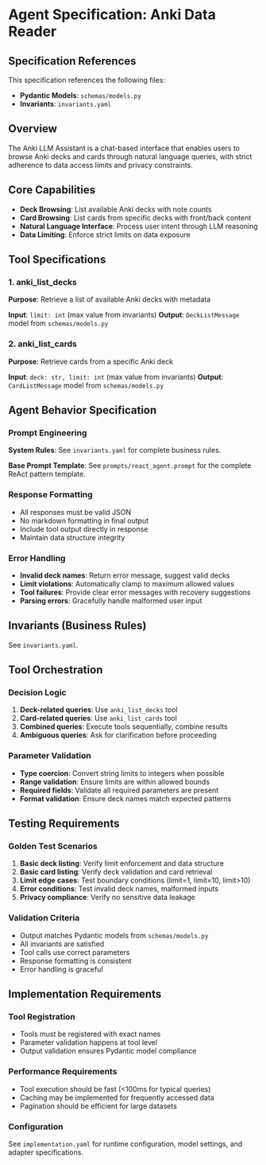 # Agent Specification: Anki Data Reader

## Specification References
This specification references the following files:
- **Pydantic Models**: `schemas/models.py`
- **Invariants**: `invariants.yaml`

## Overview
The Anki LLM Assistant is a chat-based interface that enables users to browse Anki decks and cards through natural language queries, with strict adherence to data access limits and privacy constraints.

## Core Capabilities
- **Deck Browsing**: List available Anki decks with note counts
- **Card Browsing**: List cards from specific decks with front/back content
- **Natural Language Interface**: Process user intent through LLM reasoning
- **Data Limiting**: Enforce strict limits on data exposure

## Tool Specifications

### 1. anki_list_decks
**Purpose**: Retrieve a list of available Anki decks with metadata

**Input**: `limit: int` (max value from invariants)
**Output**: `DeckListMessage` model from `schemas/models.py`

### 2. anki_list_cards
**Purpose**: Retrieve cards from a specific Anki deck

**Input**: `deck: str, limit: int` (max value from invariants)
**Output**: `CardListMessage` model from `schemas/models.py`

## Agent Behavior Specification

### Prompt Engineering
**System Rules**: See `invariants.yaml` for complete business rules.

**Base Prompt Template**: See `prompts/react_agent.prompt` for the complete ReAct pattern template.

### Response Formatting
- All responses must be valid JSON
- No markdown formatting in final output
- Include tool output directly in response
- Maintain data structure integrity

### Error Handling
- **Invalid deck names**: Return error message, suggest valid decks
- **Limit violations**: Automatically clamp to maximum allowed values
- **Tool failures**: Provide clear error messages with recovery suggestions
- **Parsing errors**: Gracefully handle malformed user input

## Invariants (Business Rules)
See `invariants.yaml`.

## Tool Orchestration

### Decision Logic
1. **Deck-related queries**: Use `anki_list_decks` tool
2. **Card-related queries**: Use `anki_list_cards` tool
3. **Combined queries**: Execute tools sequentially, combine results
4. **Ambiguous queries**: Ask for clarification before proceeding

### Parameter Validation
- **Type coercion**: Convert string limits to integers when possible
- **Range validation**: Ensure limits are within allowed bounds
- **Required fields**: Validate all required parameters are present
- **Format validation**: Ensure deck names match expected patterns

## Testing Requirements

### Golden Test Scenarios
1. **Basic deck listing**: Verify limit enforcement and data structure
2. **Basic card listing**: Verify deck validation and card retrieval
3. **Limit edge cases**: Test boundary conditions (limit=1, limit=10, limit>10)
4. **Error conditions**: Test invalid deck names, malformed inputs
5. **Privacy compliance**: Verify no sensitive data leakage

### Validation Criteria
- Output matches Pydantic models from `schemas/models.py`
- All invariants are satisfied
- Tool calls use correct parameters
- Response formatting is consistent
- Error handling is graceful

## Implementation Requirements

### Tool Registration
- Tools must be registered with exact names
- Parameter validation happens at tool level
- Output validation ensures Pydantic model compliance

### Performance Requirements
- Tool execution should be fast (<100ms for typical queries)
- Caching may be implemented for frequently accessed data
- Pagination should be efficient for large datasets

### Configuration
See `implementation.yaml` for runtime configuration, model settings, and adapter specifications.
